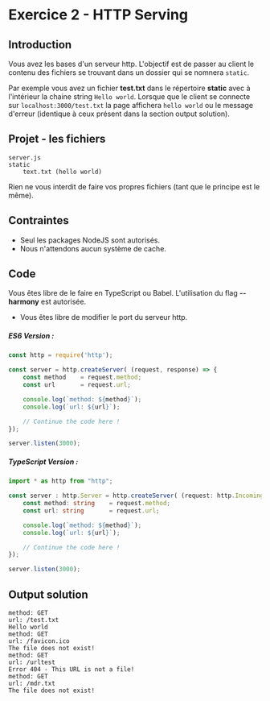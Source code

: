 # Exercice 2 - HTTP Serving

## Introduction

Vous avez les bases d'un serveur http. L'objectif est de passer au client le contenu des fichiers se trouvant dans un dossier qui se nomnera `static`.

Par exemple vous avez un fichier **test.txt** dans le répertoire **static** avec à l'intérieur la chaine string `Hello world`. 
Lorsque que le client se connecte sur `localhost:3000/test.txt` la page affichera `hello world` ou le message d'erreur (identique à ceux présent dans la section output solution).

## Projet - les fichiers

```
server.js
static
    text.txt (hello world) 
```

Rien ne vous interdit de faire vos propres fichiers (tant que le principe est le même).

## Contraintes

- Seul les packages NodeJS sont autorisés.
- Nous n'attendons aucun système de cache.

## Code 

Vous êtes libre de le faire en TypeScript ou Babel. L'utilisation du flag **--harmony** est autorisée.

- Vous êtes libre de modifier le port du serveur http.

##### ES6 Version : 
```js
const http = require('http');

const server = http.createServer( (request, response) => {
    const method    = request.method;
    const url       = request.url; 

    console.log(`method: ${method}`);
    console.log(`url: ${url}`);

    // Continue the code here ! 
});

server.listen(3000);
```

##### TypeScript Version : 
```ts
import * as http from "http";

const server : http.Server = http.createServer( (request: http.IncomingMessage, response: http.ServerResponse) => {
    const method: string    = request.method;
    const url: string       = request.url; 

    console.log(`method: ${method}`);
    console.log(`url: ${url}`);

    // Continue the code here ! 
});

server.listen(3000);
```

## Output solution

```
method: GET
url: /test.txt
Hello world
method: GET
url: /favicon.ico
The file does not exist!
method: GET
url: /urltest
Error 404 - This URL is not a file!
method: GET
url: /mdr.txt
The file does not exist!
```
